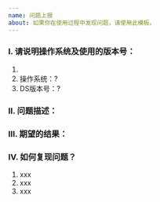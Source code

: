 ```yaml
---
name: 问题上报
about: 如果你在使用过程中发现问题，请使用此模板。
---
```


### Ⅰ. 请说明操作系统及使用的版本号：
1. 
2. 操作系统：?
2. DS版本号：?


### Ⅱ. 问题描述：


### Ⅲ. 期望的结果：


### Ⅳ. 如何复现问题？

1. xxx
2. xxx
3. xxx


